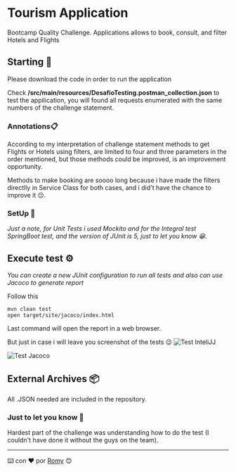 # Tourism Application

Bootcamp Quality Challenge. Applications allows to book, consult, and filter Hotels and Flights

## Starting 🚀

Please download the code in order to run the application

Check **/src/main/resources/DesafioTesting.postman_collection.json** to test the appilication, you will found all requests enumerated with the same numbers of the challenge statement.


### Annotations📋

According to my interpretation of challenge statement methods to get Flights or Hotels using filters, are limited to four and three parameters in the order mentioned, but those methods could be improved, is an improvement opportunity.

Methods to make booking are soooo long because i have made the filters directlly in Service Class for both cases, and i did't have the chance to improve it 😔.
### SetUp 🔧

_Just a note, for Unit Tests i used Mockito  and for the Integral test SpringBoot test, and the version of JUnit is 5, just to let you know 😁_.



## Execute test ⚙️

_You can create a new JUnit configuration to run all tests and also can use Jacoco to generate report_

Follow this

```
mvn clean test
open target/site/jacoco/index.html
```
Last command will open the report in a web browser.

But just in case i will leave you screenshot of the tests 😉
![Test InteliJJ](/images/IntelijjTest.png)

![Test Jacoco](/images/JacocoTest.png)



## External Archives 📦

All .JSON needed are included in the repository.



### Just to let you know 📌

Hardest part of the challenge was understanding how to do the test (I couldn't have done it without the guys on the team).





---
⌨️ con ❤️ por [Romy](https://github.com/romycaicedo/repo-test-bootcamp) 😊
